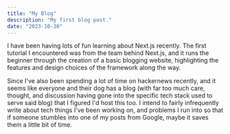 ```yaml
---
title: "My Blog"
description: "My first blog post."
date: "2023-10-30"
---
```


I have been having lots of fun learning about Next.js recently. The first tutorial I encountered was from the team behind Next.js, and it runs the beginner through the creation of a basic blogging website, highlighting the features and design choices of the framework along the way.

Since I've also been spending a lot of time on hackernews recently, and it seems like everyone and their dog has a blog (with far too much care, thought, and discussion having gone into the specific tech stack used to serve said blog) that I figured I'd host this too. I intend to fairly infrequently write about tech things I've been working on, and problems I run into so that if someone stumbles into one of my posts from Google, maybe it saves them a little bit of time.
